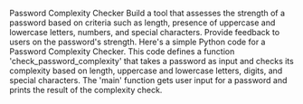 Password Complexity Checker Build a tool that assesses the strength of a password based on criteria such as length, presence of uppercase and lowercase letters, numbers, and special characters. Provide feedback to users on the password's strength.
Here's a simple Python code for a Password Complexity Checker. This code defines a function 'check_password_complexity' that takes a password as input and checks its complexity based on length, uppercase and lowercase letters, digits, and special characters. The 'main' function gets user input for a password and prints the result of the complexity check.
